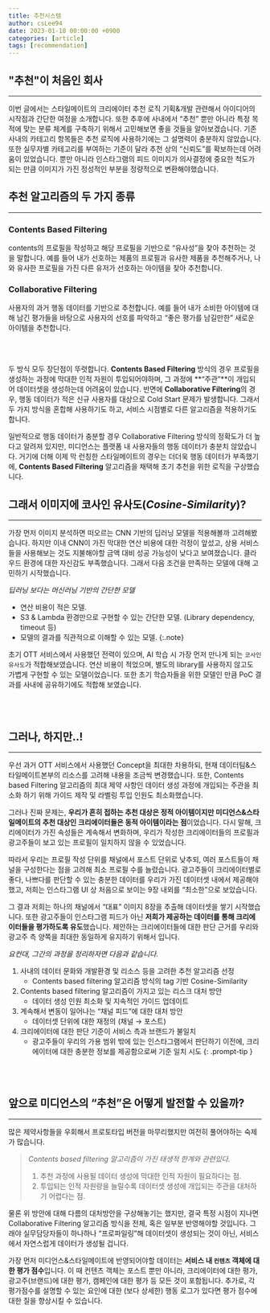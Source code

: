 ```yaml
---
title: 추천시스템
author: csLee94
date: 2023-01-18 00:00:00 +0900
categories: [article]
tags: [recommendation]
---
```



## "추천"이 처음인 회사
---

이번 글에서는 스타일메이트의 크리에이터 추천 로직 기획&개발 관련해서 아이디어의 시작점과 간단한 여정을 소개합니다. 또한 추후에 사내에서 “추천” 뿐만 아니라 특정 목적에 맞는 분류 체계를 구축하기 위해서 고민해보면 좋을 것들을 알아보겠습니다.
기존 사내의 카테고리 항목들은 추천 로직에 사용하기에는 그 설명력이 충분하지 않았습니다.  또한 실무자별 카테고리를 부여하는 기준이 달라 추천 상의 “신뢰도”를 확보하는데 어려움이 있었습니다. 뿐만 아니라 인스타그램의 피드 이미지가 의사결정에 중요한 척도가 되는 만큼 이미지가 가진 정성적인 부분을 정량적으로 변환해야했습니다.

## 추천 알고리즘의 두 가지 종류
---
### Contents Based Filtering

contents의 프로필을 작성하고 해당 프로필을 기반으로 “유사성”을 찾아 추천하는 것을 말합니다. 예를 들어 내가 선호하는 제품의 프로필과 유사한 제품을 추천해주거나, 나와 유사한 프로필을 가진 다른 유저가 선호하는 아이템을 찾아 추천합니다.

### Collaborative Filtering

사용자의 과거 행동 데이터를 기반으로 추천합니다. 예를 들어 내가 소비한 아이템에 대해 남긴 평가들을 바탕으로 사용자의 선호를 파악하고 “좋은 평가를 남길만한” 새로운 아이템을 추천합니다.

<br><br>

두 방식 모두 장단점이 뚜렷합니다. **Contents Based Filtering** 방식의 경우 프로필을 생성하는 과정에 막대한 인적 자원이 투입되어야하며, 그 과정에 **“주관”**이 개입되어 데이터셋을 생성하는데 어려움이 있습니다. 반면에 **Collaborative Filtering**의 경우, 행동 데이터가 적은 신규 사용자를 대상으로 Cold Start 문제가 발생합니다. 그래서 두 가지 방식을 혼합해 사용하기도 하고, 서비스 시점별로 다른 알고리즘을 적용하기도 합니다.

일반적으로 행동 데이터가 충분할 경우 Collaborative Filtering 방식의 정확도가 더 높다고 알려져 있지만, 미디언스는 플랫폼 내 사용자들의 행동 데이터가 충분치 않았습니다. 거기에 더해 이제 막 런칭한 스타일메이트의 경우는 더더욱 행동 데이터가 부족했기에, **Contents Based Filtering** 알고리즘을 채택해 초기 추천을 위한 로직을 구상했습니다.

## 그래서 이미지에 코사인 유사도(*Cosine-Similarity*)?
---

가장 먼저 이미지 분석하면 떠오르는 CNN 기반의 딥러닝 모델을 적용해볼까 고려해봤습니다. 하지만 이내 CNN이 가진 막대한 연산 비용에 대한 걱정이 앞섰고, 상용 서비스들을 사용해보는 것도 지불해야할 금액 대비 성공 가능성이 낮다고 보여졌습니다. 클라우드 환경에 대한 자신감도 부족했습니다. 그래서 다음 조건을 만족하는 모델에 대해 고민하기 시작했습니다.

*딥러닝 보다는 머신러닝 기반의 간단한 모델*
- 연산 비용이 적은 모델. 
- S3 & Lambda 환경만으로 구현할 수 있는 간단한 모델. (Library dependency, timeout 등)
- 모델의 결과를 직관적으로 이해할 수 있는 모델.
{:.note}

초기 OTT 서비스에서 사용했던 전력이 있으며, AI 학습 시 가장 먼저 만나게 되는 `코사인 유사도`가 적합해보였습니다. 연산 비용이 적었으며, 별도의 library를 사용하지 않고도 가볍게 구현할 수 있는 모델이었습니다. 또한 초기 학습자들을 위한 모델인 만큼 PoC 결과를 사내에 공유하기에도 적합해 보였습니다.

<br><br>

## 그러나, 하지만..!
---

우선 과거 OTT 서비스에서 사용했던 Concept을 최대한 차용하되, 현재 데이터팀&스타일메이트본부의 리소스를 고려해 내용을 조금씩 변경했습니다. 또한, Contents based Filtering 알고리즘의 최대 제약 사항인 데이터 생성 과정에 개입되는 주관을 최소화 하기 위해 가이드 제작 및 라벨링 투입 인원도 최소화했습니다.

그러나 진짜 문제는, **우리가 흔히 접하는 추천 대상은 정적 아이템이지만 미디언스&스타일메이트의 추천 대상인 크리에이터들은 동적 아이템이라는 점**이었습니다. 다시 말해, 크리에이터가 가진 속성들은 계속해서 변화하며, 우리가 작성한 크리에이터들의 프로필과 광고주들이 보고 있는 프로필이 일치하지 않을 수 있었습니다.

따라서 우리는 프로필 작성 단위를 채널에서 포스트 단위로 낮추되, 여러 포스트들이 채널을 구성한다는 점을 고려해 최소 프로필 수를 늘렸습니다. 광고주들이 크리에이터별로 좋다, 나쁘다를 판단할 수 있는 충분한 데이터를 우리가 가진 데이터셋 내에서 제공해야했고, 저희는 인스타그램 UI 상 처음으로 보이는 9장 내외를 “최소한”으로 보았습니다.

그 결과 저희는 하나의 채널에서 “대표” 이미지 8장을 추출해 데이터셋을 쌓기 시작했습니다. 또한 광고주들이  인스타그램 피드가 아닌 **저희가 제공하는 데이터를 통해 크리에이터들을 평가하도록 유도**했습니다. 제안하는 크리에이터들에 대한 판단 근거를 우리와 광고주 측 양쪽을 최대한 동일하게 유지하기 위해서 입니다.

*요컨대, 그간의 과정을 정리하자면 다음과 같습니다.*
1. 사내의 데이터 문화와 개발환경 및 리소스 등을 고려한 추천 알고리즘 선정
    - Contents based filtering 알고리즘 방식의 tag 기반 Cosine-Similarity
2. Contents based filtering 알고리즘이 가지고 있는 리스크 대처 방안
    - 데이터 생성 인원 최소화 및 지속적인 가이드 업데이트
3. 계속해서 변동이 일어나는 “채널 피드”에 대한 대처 방안
    - 데이터셋 단위에 대한 재정의 (채널 → 포스트)
4. 크리에이터에 대한 판단 기준이 서비스 측과 브랜드가 불일치
    - 광고주들이 우리의 가용 범위 밖에 있는 인스타그램에서 판단하기 이전에, 크리에이터에 대한 충분한 정보를 제공함으로써 기준 일치 시도
{: .prompt-tip }


<br><br>

## 앞으로 미디언스의 “추천”은 어떻게 발전할 수 있을까?

---

 많은 제약사항들을 우회해서 프로토타입 버전을 마무리했지만 여전히 풀어야하는 숙제가 많습니다. 

> *Contents based filtering 알고리즘이 가진 태생적 한계와 관련있다.*
> 
> 1. 추천 과정에 사용될 데이터 생성에 막대한 인적 자원이 필요하다는 점.
> 2. 투입되는 인적 자원량을 늘릴수록 데이터셋 생성에 개입되는 주관을 대처하기 어렵다는 점.

 물론 위 방안에 대해 다름의 대처방안을 구상해놓기는 했지만, 결국 특정 시점이 지나면 Collaborative Filtering 알고리즘 방식을 전체, 혹은 일부분 반영해야할 것입니다. 그래야 실무담당자들이 하나하나 “프로파일링”해 데이터셋이 생성되는 것이 아닌, 서비스에서 자연스럽게 데이터가 생성될 겁니다.

 가장 먼저 미디언스&스타일메이트에 반영되어야할 데이터는 **서비스 내 `컨텐츠` 객체에 대한 평가 점수**입니다. 이 때 컨텐츠 객체는 포스트 뿐만 아니라, 크리에이터에 대한 평가, 광고주(브랜드)에 대한 평가, 캠페인에 대한 평가 등 모든 것이 포함됩니다. 추가로, 각 평가점수를 설명할 수 있는 요인에 대한 (보다 상세한) 행동 로그가 있다면 평가 점수에 대한 질을 향상시킬 수 있습니다.